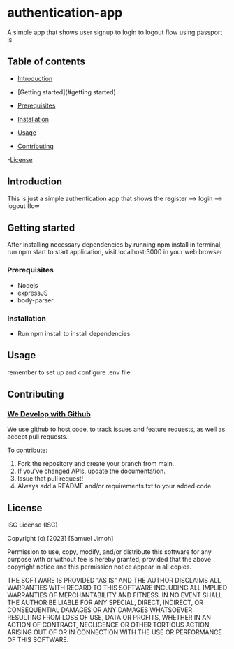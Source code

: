 # authentication-app

A simple app that shows user signup to login to logout flow using passport js

## Table of contents

- [Introduction](#introduction)

- [Getting started](#getting started)

- [Prerequisites](#prerequisites)

- [Installation](#installation)

- [Usage](#usage)

- [Contributing](#contributing)

-[License](#license)

## Introduction

This is just a simple authentication app that shows the register --> login --> logout flow

## Getting started

After installing necessary dependencies by running npm install in terminal,
run npm start to start application, visit localhost:3000 in your web browser

### Prerequisites

- Nodejs
- expressJS
- body-parser

### Installation

- Run npm install to install dependencies

## Usage

remember to set up and configure .env file

## Contributing

### [We Develop with Github](github.com)

We use github to host code, to track issues and feature requests, as well as accept pull requests.

To contribute:

1. Fork the repository and create your branch from main.
2. If you've changed APIs, update the documentation.
3. Issue that pull request!
4. Always add a README and/or requirements.txt to your added code.

## License

ISC License (ISC)

Copyright (c) [2023] [Samuel Jimoh]

Permission to use, copy, modify, and/or distribute this software for any purpose with or without fee is hereby granted, provided that the above copyright notice and this permission notice appear in all copies.

THE SOFTWARE IS PROVIDED "AS IS" AND THE AUTHOR DISCLAIMS ALL WARRANTIES WITH REGARD TO THIS SOFTWARE INCLUDING ALL IMPLIED WARRANTIES OF MERCHANTABILITY AND FITNESS. IN NO EVENT SHALL THE AUTHOR BE LIABLE FOR ANY SPECIAL, DIRECT, INDIRECT, OR CONSEQUENTIAL DAMAGES OR ANY DAMAGES WHATSOEVER RESULTING FROM LOSS OF USE, DATA OR PROFITS, WHETHER IN AN ACTION OF CONTRACT, NEGLIGENCE OR OTHER TORTIOUS ACTION, ARISING OUT OF OR IN CONNECTION WITH THE USE OR PERFORMANCE OF THIS SOFTWARE.
